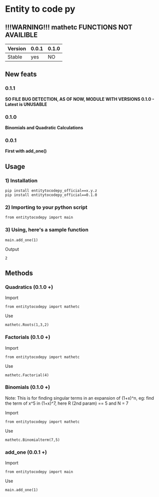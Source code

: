 <h1>Entity to code py</h1>
<h2>!!!WARNING!!! mathetc FUNCTIONS NOT AVAILIBLE</h2>

Version | 0.0.1 | 0.1.0  
--- | --- | --- 
Stable | yes | NO 


<h2>New feats</h2>
<h3>0.1.1 </h3>
<p><b>SO FILE BUG DETECTION, AS OF NOW, MODULE WITH VERSIONS 0.1.0 - Latest is UNUSABLE</b></p>
<h3>0.1.0 </h3>
<p><b>Binomials and Quadratic Calculations</b></p>
<h3>0.0.1 </h3>
<p><b>First with add_one()</b></p>

<h2>Usage</h2>
<h3>1) Installation</h3>

    pip install entitytocodepy_official==x.y.z
    pip install entitytocodepy_official==0.1.0


<h3>2) Importing to your python script</h3>

    from entitytocodepy import main

<h3>3) Using, here's a sample function</h3>

    main.add_one(1)

Output

    2

<h2>Methods</h2>
<h3>Quadratics (0.1.0 +)</h3>

Import

    from entitytocodepy import mathetc
Use

    mathetc.Roots(1,3,2)


<h3>Factorials (0.1.0 +)</h3>

Import

    from entitytocodepy import mathetc
Use

    mathetc.Factorial(4)


<h3>Binomials  (0.1.0 +)</h3>

Note: This is for finding singular terms in an expansion of (1+x)^n, eg: find the term of x^5 in (1+x)^7, here R (2nd param) == 5 and N = 7

Import

    from entitytocodepy import mathetc
Use

    mathetc.Binomialterm(7,5)

<h3>add_one (0.0.1 +)</h3>

Import

    from entitytocodepy import main
Use

    main.add_one(1)
